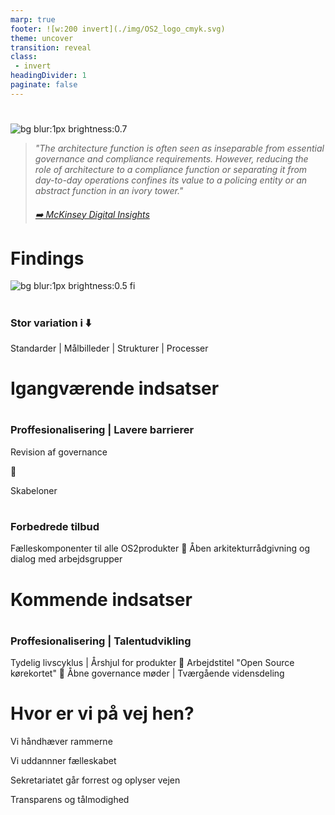```yaml
---
marp: true
footer: ![w:200 invert](./img/OS2_logo_cmyk.svg)
theme: uncover
transition: reveal
class: 
 - invert
headingDivider: 1
paginate: false
---
```

#

![bg blur:1px brightness:0.7](https://images.unsplash.com/photo-1515856251934-766e064d7b09?q=80&w=1335&auto=format&fit=crop&ixlib=rb-4.0.3&ixid=M3wxMjA3fDB8MHxwaG90by1wYWdlfHx8fGVufDB8fHx8fA%3D%3D)

> _"The architecture function is often seen as inseparable from essential governance and compliance requirements. However, reducing the role of architecture to a compliance function or separating it from day-to-day operations confines its value to a policing entity or an abstract function in an ivory tower."_
> 
> ###### [:arrow_right: McKinsey Digital Insights](https://www.mckinsey.com/capabilities/mckinsey-digital/our-insights/tech-forward/quantum-technology-use-cases-as-fuel-for-value-in-finance)
<!-- 
Fælleskabet har fået en Enterprise Arkitekt. Både produkterne bestyrelsen og medlemmerne.

- Det skal i blive vant til og det skal produkterne lige vænne sig til.

- Jeg har været inviteret ind i en delmængde af produkterne - ad-hoc

- Jeg har opdaget nogle ting-->

# Findings
![bg blur:1px brightness:0.5 fi](https://images.pexels.com/photos/577585/pexels-photo-577585.jpeg?auto=compress&cs=tinysrgb&w=1260&h=750&dpr=1)

#

### Stor variation i :arrow_down:

Standarder | Målbilleder | Strukturer | Processer
<!-- 
- Produkterne er meget uens og leverandørerne ligeså



- Der anvendes ikke mange fælles standarder eller processer for udvikling eller leverance

- Der er forskellige målbilleder for et sundt produkt er og hvordan man kommer derhen uden egentlige metrikker

- Der arbejdes meget forskelligt med dokumentation og transparens

- Genbrug: Der er ikke meget genbrug, produkterne er samlede omkring enkelte leverandørers ydelser der for det meste leverer store monolitter
-->

# Igangværende indsatser
<!-- Det oprerationelle -->

#
### Proffesionalisering | Lavere barrierer
Revision af governance

💠
<!-- Foregår i fuld transparens -->
Skabeloner
<!-- Hurtig igangsætning - ensartede resultater-->
#
### Forbedrede tilbud
Fælleskomponenter til alle OS2produkter
💠
Åben arkitekturrådgivning og dialog med arbejdsgrupper

# Kommende indsatser

#
### Proffesionalisering | Talentudvikling

Tydelig livscyklus  | Årshjul for produkter<!--Faste besøg i produkterne, rådgivning og governance, Produktstatus -->
💠
Arbejdstitel "Open Source kørekortet"
💠
Åbne governance møder | Tværgående vidensdeling 



# Hvor er vi på vej hen?
Vi håndhæver rammerne

Vi uddannner fælleskabet

Sekretariatet går forrest og oplyser vejen

Transparens og tålmodighed
